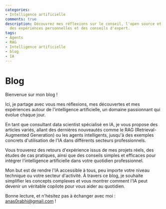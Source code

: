 ```yaml
---
categories:
- Intelligence artificielle
comments: true
description: Découvrez mes réflexions sur le conseil, l'open source et les applications de l'IA à travers
  des expériences personnelles et des conseils d'expert.
tags:
- Agents
- RAG
- Intelligence artificielle
- blog
- IA
---
```


# Blog

Bienvenue sur mon blog !

Ici, je partage avec vous mes réflexions, mes découvertes et mes expériences autour de l'intelligence artificielle, un domaine passionnant qui évolue chaque jour.

En tant que consultant data scientist spécialisé en IA, je vous propose des articles variés, allant des dernières nouveautés comme le RAG (Retrieval-Augmented Generation) ou les agents intelligents, jusqu'à des exemples concrets d'utilisation de l'IA dans différents secteurs professionnels.

Vous trouverez des retours d'expérience issus de mes projets réels, des études de cas pratiques, ainsi que des conseils simples et efficaces pour intégrer l'intelligence artificielle dans votre quotidien professionnel.

Mon but est de rendre l'IA accessible à tous, peu importe votre niveau technique ou votre secteur d'activité. À travers ce blog, je souhaite simplifier les concepts complexes et vous montrer comment l'IA peut devenir un véritable copilote pour vous aider au quotidien.

Bonne lecture, et n'hésitez pas à échanger avec moi : anas0rabhi@gmail.com !